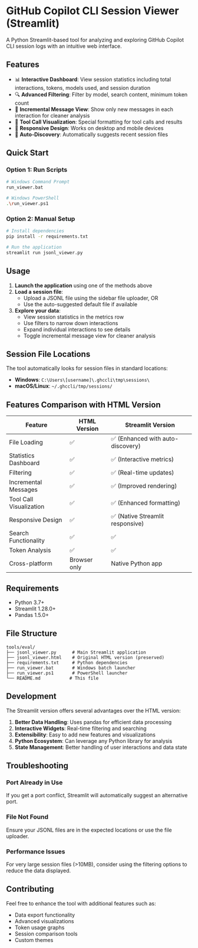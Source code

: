 # GitHub Copilot CLI Session Viewer (Streamlit)

A Python Streamlit-based tool for analyzing and exploring GitHub Copilot CLI session logs with an intuitive web interface.

## Features

- 📊 **Interactive Dashboard**: View session statistics including total interactions, tokens, models used, and session duration
- 🔍 **Advanced Filtering**: Filter by model, search content, minimum token count
- 💬 **Incremental Message View**: Show only new messages in each interaction for cleaner analysis
- 🔧 **Tool Call Visualization**: Special formatting for tool calls and results
- 📱 **Responsive Design**: Works on desktop and mobile devices
- 🚀 **Auto-Discovery**: Automatically suggests recent session files

## Quick Start

### Option 1: Run Scripts
```bash
# Windows Command Prompt
run_viewer.bat

# Windows PowerShell
.\run_viewer.ps1
```

### Option 2: Manual Setup
```bash
# Install dependencies
pip install -r requirements.txt

# Run the application
streamlit run jsonl_viewer.py
```

## Usage

1. **Launch the application** using one of the methods above
2. **Load a session file**:
   - Upload a JSONL file using the sidebar file uploader, OR
   - Use the auto-suggested default file if available
3. **Explore your data**:
   - View session statistics in the metrics row
   - Use filters to narrow down interactions
   - Expand individual interactions to see details
   - Toggle incremental message view for cleaner analysis

## Session File Locations

The tool automatically looks for session files in standard locations:
- **Windows**: `C:\Users\[username]\.ghccli\tmp\sessions\`
- **macOS/Linux**: `~/.ghccli/tmp/sessions/`

## Features Comparison with HTML Version

| Feature | HTML Version | Streamlit Version |
|---------|--------------|-------------------|
| File Loading | ✅ | ✅ (Enhanced with auto-discovery) |
| Statistics Dashboard | ✅ | ✅ (Interactive metrics) |
| Filtering | ✅ | ✅ (Real-time updates) |
| Incremental Messages | ✅ | ✅ (Improved rendering) |
| Tool Call Visualization | ✅ | ✅ (Enhanced formatting) |
| Responsive Design | ✅ | ✅ (Native Streamlit responsive) |
| Search Functionality | ✅ | ✅ |
| Token Analysis | ✅ | ✅ |
| Cross-platform | Browser only | Native Python app |

## Requirements

- Python 3.7+
- Streamlit 1.28.0+
- Pandas 1.5.0+

## File Structure

```
tools/eval/
├── jsonl_viewer.py      # Main Streamlit application
├── jsonl_viewer.html    # Original HTML version (preserved)
├── requirements.txt     # Python dependencies
├── run_viewer.bat       # Windows batch launcher
├── run_viewer.ps1       # PowerShell launcher
└── README.md           # This file
```

## Development

The Streamlit version offers several advantages over the HTML version:

1. **Better Data Handling**: Uses pandas for efficient data processing
2. **Interactive Widgets**: Real-time filtering and searching
3. **Extensibility**: Easy to add new features and visualizations
4. **Python Ecosystem**: Can leverage any Python library for analysis
5. **State Management**: Better handling of user interactions and data state

## Troubleshooting

### Port Already in Use
If you get a port conflict, Streamlit will automatically suggest an alternative port.

### File Not Found
Ensure your JSONL files are in the expected locations or use the file uploader.

### Performance Issues
For very large session files (>10MB), consider using the filtering options to reduce the data displayed.

## Contributing

Feel free to enhance the tool with additional features such as:
- Data export functionality
- Advanced visualizations
- Token usage graphs
- Session comparison tools
- Custom themes